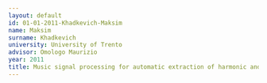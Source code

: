 ```yaml
---
layout: default 
id: 01-01-2011-Khadkevich-Maksim
name: Maksim
surname: Khadkevich
university: University of Trento
advisor: Omologo Maurizio
year: 2011
title: Music signal processing for automatic extraction of harmonic and rhythmic information
---
```

